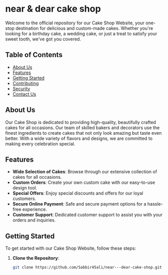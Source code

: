 # near & dear cake shop

Welcome to the official repository for our Cake Shop Website, your one-stop destination for delicious and custom-made cakes. Whether you're looking for a birthday cake, a wedding cake, or just a treat to satisfy your sweet tooth, we've got you covered.

## Table of Contents

- [About Us](#about-us)
- [Features](#features)
- [Getting Started](#getting-started)
- [Contributing](#contributing)
- [Security](#security)
- [Contact Us](#contact-us)

## About Us

Our Cake Shop is dedicated to providing high-quality, beautifully crafted cakes for all occasions. Our team of skilled bakers and decorators use the finest ingredients to create cakes that not only look amazing but taste even better. With a wide variety of flavors and designs, we are committed to making every celebration special.

## Features

- **Wide Selection of Cakes**: Browse through our extensive collection of cakes for all occasions.
- **Custom Orders**: Create your own custom cake with our easy-to-use design tool.
- **Special Offers**: Enjoy special discounts and offers for our loyal customers.
- **Secure Online Payment**: Safe and secure payment options for a hassle-free experience.
- **Customer Support**: Dedicated customer support to assist you with your orders and inquiries.

## Getting Started

To get started with our Cake Shop Website, follow these steps:

1. **Clone the Repository**:
   ```sh
   git clone https://github.com/Sabbir45ali/near---dear-cake-shop.git
